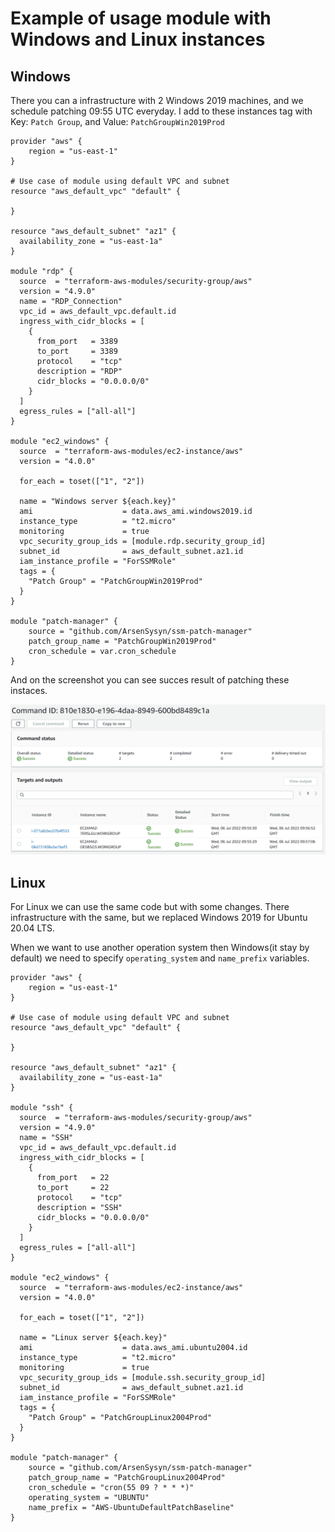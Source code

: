 # Example of usage module with Windows and Linux instances 

## Windows

There you can a infrastructure with 2 Windows 2019 machines, and we schedule patching 09:55 UTC everyday. I add to these instances tag with Key: `Patch Group`, and Value: `PatchGroupWin2019Prod`

```
provider "aws" {
    region = "us-east-1"
}

# Use case of module using default VPC and subnet
resource "aws_default_vpc" "default" {

}

resource "aws_default_subnet" "az1" {
  availability_zone = "us-east-1a"
}

module "rdp" {
  source  = "terraform-aws-modules/security-group/aws"
  version = "4.9.0"
  name = "RDP_Connection"
  vpc_id = aws_default_vpc.default.id
  ingress_with_cidr_blocks = [
    {
      from_port   = 3389
      to_port     = 3389
      protocol    = "tcp"
      description = "RDP"
      cidr_blocks = "0.0.0.0/0"
    }
  ]
  egress_rules = ["all-all"]
}

module "ec2_windows" {
  source  = "terraform-aws-modules/ec2-instance/aws"
  version = "4.0.0"

  for_each = toset(["1", "2"])

  name = "Windows server ${each.key}"
  ami                    = data.aws_ami.windows2019.id
  instance_type          = "t2.micro"
  monitoring             = true
  vpc_security_group_ids = [module.rdp.security_group_id]
  subnet_id              = aws_default_subnet.az1.id
  iam_instance_profile = "ForSSMRole"
  tags = {
    "Patch Group" = "PatchGroupWin2019Prod"
  }
}

module "patch-manager" {
    source = "github.com/ArsenSysyn/ssm-patch-manager"
    patch_group_name = "PatchGroupWin2019Prod"
    cron_schedule = var.cron_schedule
}
```
And on the screenshot you can see succes result of patching these instaces.

![image](/examples/screenshots/firstscreen.png)
## Linux

For Linux we can use the same code but with some changes. There infrastructure with the same, but we replaced Windows 2019 for Ubuntu 20.04 LTS.

When we want to use another operation system then Windows(it stay by default) we need to specify `operating_system` and `name_prefix` variables.


```
provider "aws" {
    region = "us-east-1"
}

# Use case of module using default VPC and subnet
resource "aws_default_vpc" "default" {

}

resource "aws_default_subnet" "az1" {
  availability_zone = "us-east-1a"
}

module "ssh" {
  source  = "terraform-aws-modules/security-group/aws"
  version = "4.9.0"
  name = "SSH"
  vpc_id = aws_default_vpc.default.id
  ingress_with_cidr_blocks = [
    {
      from_port   = 22
      to_port     = 22
      protocol    = "tcp"
      description = "SSH"
      cidr_blocks = "0.0.0.0/0"
    }
  ]
  egress_rules = ["all-all"]
}

module "ec2_windows" {
  source  = "terraform-aws-modules/ec2-instance/aws"
  version = "4.0.0"

  for_each = toset(["1", "2"])

  name = "Linux server ${each.key}"
  ami                    = data.aws_ami.ubuntu2004.id
  instance_type          = "t2.micro"
  monitoring             = true
  vpc_security_group_ids = [module.ssh.security_group_id]
  subnet_id              = aws_default_subnet.az1.id
  iam_instance_profile = "ForSSMRole"
  tags = {
    "Patch Group" = "PatchGroupLinux2004Prod"
  }
}

module "patch-manager" {
    source = "github.com/ArsenSysyn/ssm-patch-manager"
    patch_group_name = "PatchGroupLinux2004Prod"
    cron_schedule = "cron(55 09 ? * * *)"
    operating_system = "UBUNTU" 
    name_prefix = "AWS-UbuntuDefaultPatchBaseline"
}
```